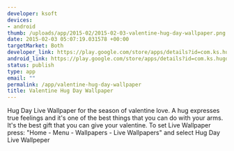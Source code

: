 ```yaml
--- 
developer: ksoft
devices: 
- android
thumb: /uploads/app/2015-02/2015-02-03-valentine-hug-day-wallpaper.png
date: 2015-02-03 05:07:19.031578 +00:00
targetMarket: Both
developer_link: https://play.google.com/store/apps/details?id=com.ks.hugday
android_link: https://play.google.com/store/apps/details?id=com.ks.hugday
status: publish
type: app
email: ""
permalink: /app/valentine-hug-day-wallpaper
title: Valentine Hug Day Wallpaper
---
```


Hug Day Live Wallpaper for the season of valentine love. A hug expresses true feelings and it's one of the best things that you can do with your arms. It's the best gift that you can give your valentine.
To set Live Wallpaper press: "Home - Menu - Wallpapers - Live Wallpapers" and select Hug Day Live Wallpeper
